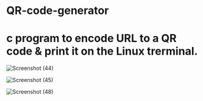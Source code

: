 # QR-code-generator

# c program to encode URL to a QR code & print it on the Linux trerminal.

![Screenshot (44)](https://user-images.githubusercontent.com/86044198/194119508-02195d3f-7557-43ea-b920-f44f2197a3d7.png)

![Screenshot (45)](https://user-images.githubusercontent.com/86044198/194119756-78e3f5aa-2b65-4c91-934f-8e8bc1454c54.png)

![Screenshot (48)](https://user-images.githubusercontent.com/86044198/194121046-6664e37f-ae6e-4882-9978-65784d833b1c.png)
